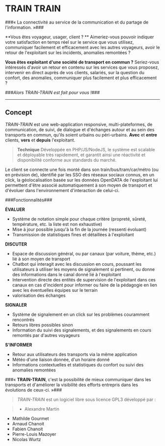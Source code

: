 TRAIN TRAIN
===========

###« La connectivité au service de la communication et du partage de l'information. »###

**Vous êtes voyageur, usager, client ? **
Aimeriez-vous pouvoir indiquer votre satisfaction en temps réel sur le service que vous utilisez, communiquer facilement et efficacement avec les autres voyageurs, avoir le retour de l'exploitant sur les incidents, anomalies remontées ?

**Vous êtes exploitant d'une société de transport en commun ?**
Seriez-vous intéressés d'avoir un retour en contenu sur les services que vous proposez, intervenir en direct auprès de vos clients, salariés, sur la question du confort, des anomalies, communiquer plus facilement et plus efficacement ?

###*Alors TRAIN-TRAIN est fait pour vous !*###


----------

Concept
-----------

*TRAIN-TRAIN* est une web-application responsive, multi-plateformes, de communication, de suivi, de dialogue et d'échanges autour et au sein des transports en commun, qu'ils soient urbains ou péri-urbains.
**Avec** et **entre** clients, **vers** et **depuis** l'exploitant.

> **Technique**
> Développée en PHP/JS/NodeJS, le système est scalable et déployable très rapidement, et garantit ainsi une réactivité et disponibilité conforme aux standards du marché.

Le client se connecte une fois monté dans son train/bus/tram/car/métro (ou en prévision de), identifié par les SSO des réseaux sociaux connus, en un click, la géolocalisation basée sur les données OpenDATA de l'exploitant lui permettent d'être associé automatiquement à son moyen de transport et d'évoluer dans l'environnement d'interaction de celui-ci.

###Fonctionnalités###

**ÉVALUER**

- Système de notation simple pour chaque critère (propreté, sûreté, température, etc. la liste est non exhaustive)
- Mise à jour possible jusqu'à la fin de la journée (ressenti évoluant)
- Transmission de statistiques fines et détaillées à l'exploitant

**DISCUTER**

- Espace de discussion général, ou par canaux (par voiture, thème, etc.) lié à son moyen de transport
- Chatbot qui interagit avec les discussion en cours, poussant les utilisateurs à utiliser les moyens de signalement si pertinent, ou donne des informations dans le canal donné lié à l'exploitant
- Intervention directe des entités de supervision de l'exploitant dans ces canaux en cas d'incident pour informer ou faire de la pédagogie en lien avec les éventuelles équipes sur le terrain
- valorisation des échanges

**SIGNALER**

- Système de signalement en un click sur les problèmes couramment rencontrés
- Retours libres possibles sinon
- Information du suivi des signalements, et des signalements en cours remontés par d'autres voyageurs

**S'INFORMER**

- Retour aux utilisateurs des transports via la même application
- Météo d'une liaison donnée, d'un horaire donné
- Informations contextuelles et statistiques du confort ou suivi des anomalies remontées

###« **TRAIN-TRAIN**, c'est la possibilité de mieux communiquer dans les transports et d'améliorer la visibilité des efforts entrepris dans les évolutions de ceux-ci. »###

>*TRAIN-TRAIN* est un logiciel libre sous licence GPL3 développé par :

>- Alexandre Martin
- Mathilde Gourmet
- Arnaud Chanoit
- Fabien Chanoit
- Pierre-Louis Mazoyer
- Nicolas Wurtz
